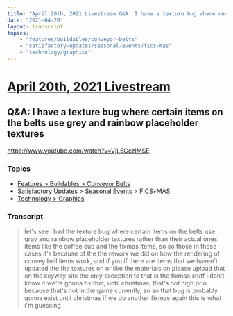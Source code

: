 ```yaml
---
title: "April 20th, 2021 Livestream Q&A: I have a texture bug where certain items on the belts use grey and rainbow placeholder textures"
date: "2021-04-20"
layout: transcript
topics:
    - "features/buildables/conveyor-belts"
    - "satisfactory-updates/seasonal-events/fics-mas"
    - "technology/graphics"
---
```

# [April 20th, 2021 Livestream](../2021-04-20.md)
## Q&A: I have a texture bug where certain items on the belts use grey and rainbow placeholder textures
https://www.youtube.com/watch?v=VjL5GczlMSE

### Topics
* [Features > Buildables > Conveyor Belts](../topics/features/buildables/conveyor-belts.md)
* [Satisfactory Updates > Seasonal Events > FICS⁕MAS](../topics/satisfactory-updates/seasonal-events/fics-mas.md)
* [Technology > Graphics](../topics/technology/graphics.md)

### Transcript

> let's see i had the texture bug where certain items on the belts use gray and rainbow placeholder textures rather than their actual ones items like the coffee cup and the fixmas items, so so those in those cases it's because of the the rework we did on how the rendering of convey bell items work, and if you if there are items that we haven't updated the the textures on or like the materials on please upload that on the keyway site the only exception to that is the fixmas stuff i don't know if we're gonna fix that, until christmas, that's not high prio because that's not in the game currently, so so that bug is probably gonna exist until christmas if we do another fixmas again this is what i'm guessing
